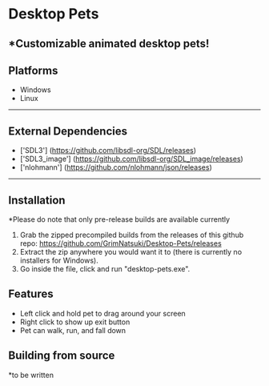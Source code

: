 # Desktop Pets
*Customizable animated desktop pets!
---
## Platforms
- Windows
- Linux
---
## External Dependencies
- ['SDL3'] (https://github.com/libsdl-org/SDL/releases)
- ['SDL3_image'] (https://github.com/libsdl-org/SDL_image/releases) 
- ['nlohmann'] (https://github.com/nlohmann/json/releases)
---
## Installation
*Please do note that only pre-release builds are available currently
1. Grab the zipped precompiled builds from the releases of this github repo: https://github.com/GrimNatsuki/Desktop-Pets/releases
2. Extract the zip anywhere you would want it to (there is currently no installers for Windows).
3. Go inside the file, click and run "desktop-pets.exe".

## Features
- Left click and hold pet to drag around your screen
- Right click to show up exit button
- Pet can walk, run, and fall down

## Building from source
*to be written

